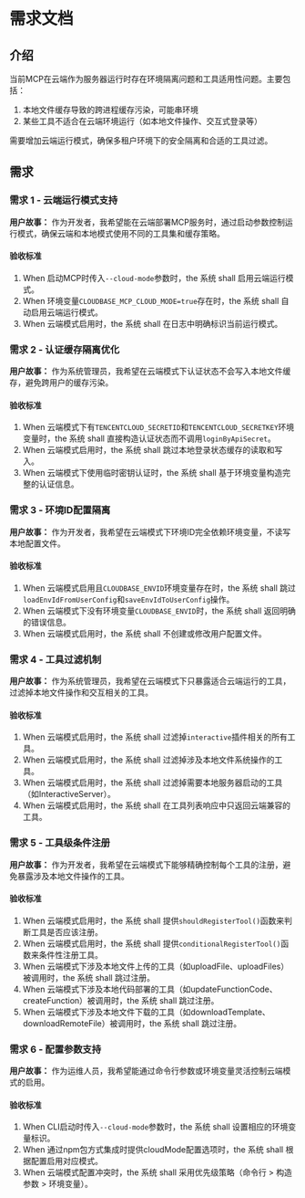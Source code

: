 # 需求文档

## 介绍

当前MCP在云端作为服务器运行时存在环境隔离问题和工具适用性问题。主要包括：
1. 本地文件缓存导致的跨进程缓存污染，可能串环境
2. 某些工具不适合在云端环境运行（如本地文件操作、交互式登录等）

需要增加云端运行模式，确保多租户环境下的安全隔离和合适的工具过滤。

## 需求

### 需求 1 - 云端运行模式支持
**用户故事：** 作为开发者，我希望能在云端部署MCP服务时，通过启动参数控制运行模式，确保云端和本地模式使用不同的工具集和缓存策略。

#### 验收标准
1. When 启动MCP时传入`--cloud-mode`参数时，the 系统 shall 启用云端运行模式。
2. When 环境变量`CLOUDBASE_MCP_CLOUD_MODE=true`存在时，the 系统 shall 自动启用云端运行模式。
3. When 云端模式启用时，the 系统 shall 在日志中明确标识当前运行模式。

### 需求 2 - 认证缓存隔离优化
**用户故事：** 作为系统管理员，我希望在云端模式下认证状态不会写入本地文件缓存，避免跨用户的缓存污染。

#### 验收标准
1. When 云端模式下有`TENCENTCLOUD_SECRETID`和`TENCENTCLOUD_SECRETKEY`环境变量时，the 系统 shall 直接构造认证状态而不调用`loginByApiSecret`。
2. When 云端模式启用时，the 系统 shall 跳过本地登录状态缓存的读取和写入。
3. When 云端模式下使用临时密钥认证时，the 系统 shall 基于环境变量构造完整的认证信息。

### 需求 3 - 环境ID配置隔离
**用户故事：** 作为开发者，我希望在云端模式下环境ID完全依赖环境变量，不读写本地配置文件。

#### 验收标准
1. When 云端模式启用且`CLOUDBASE_ENVID`环境变量存在时，the 系统 shall 跳过`loadEnvIdFromUserConfig`和`saveEnvIdToUserConfig`操作。
2. When 云端模式下没有环境变量`CLOUDBASE_ENVID`时，the 系统 shall 返回明确的错误信息。
3. When 云端模式启用时，the 系统 shall 不创建或修改用户配置文件。

### 需求 4 - 工具过滤机制
**用户故事：** 作为系统管理员，我希望在云端模式下只暴露适合云端运行的工具，过滤掉本地文件操作和交互相关的工具。

#### 验收标准
1. When 云端模式启用时，the 系统 shall 过滤掉`interactive`插件相关的所有工具。
2. When 云端模式启用时，the 系统 shall 过滤掉涉及本地文件系统操作的工具。
3. When 云端模式启用时，the 系统 shall 过滤掉需要本地服务器启动的工具（如InteractiveServer）。
4. When 云端模式启用时，the 系统 shall 在工具列表响应中只返回云端兼容的工具。

### 需求 5 - 工具级条件注册
**用户故事：** 作为开发者，我希望在云端模式下能够精确控制每个工具的注册，避免暴露涉及本地文件操作的工具。

#### 验收标准
1. When 云端模式启用时，the 系统 shall 提供`shouldRegisterTool()`函数来判断工具是否应该注册。
2. When 云端模式启用时，the 系统 shall 提供`conditionalRegisterTool()`函数来条件性注册工具。
3. When 云端模式下涉及本地文件上传的工具（如uploadFile、uploadFiles）被调用时，the 系统 shall 跳过注册。
4. When 云端模式下涉及本地代码部署的工具（如updateFunctionCode、createFunction）被调用时，the 系统 shall 跳过注册。
5. When 云端模式下涉及本地文件下载的工具（如downloadTemplate、downloadRemoteFile）被调用时，the 系统 shall 跳过注册。

### 需求 6 - 配置参数支持
**用户故事：** 作为运维人员，我希望能通过命令行参数或环境变量灵活控制云端模式的启用。

#### 验收标准
1. When CLI启动时传入`--cloud-mode`参数时，the 系统 shall 设置相应的环境变量标识。
2. When 通过npm包方式集成时提供cloudMode配置选项时，the 系统 shall 根据配置启用对应模式。
3. When 云端模式配置冲突时，the 系统 shall 采用优先级策略（命令行 > 构造参数 > 环境变量）。

